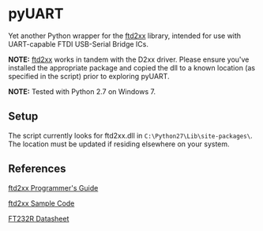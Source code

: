 # pyUART
Yet another Python wrapper for the [ftd2xx] library, intended for use with UART-capable FTDI USB-Serial Bridge ICs.

**NOTE:** [ftd2xx] works in tandem with the D2xx driver. Please ensure you've installed the appropriate package and copied the dll to a known location (as specified in the script) prior to exploring pyUART.  

**NOTE:** Tested with Python 2.7 on Windows 7. 

## Setup
The script currently looks for ftd2xx.dll in `C:\Python27\Lib\site-packages\`. 
The location must be updated if residing elsewhere on your system.   

## References

[ftd2xx Programmer's Guide]

[ftd2xx Sample Code]

[FT232R Datasheet]

[ftd2xx]: http://www.ftdichip.com/Drivers/D2XX.htm
[ftd2xx Programmer's Guide]:  http://www.ftdichip.com/Support/Documents/ProgramGuides/D2XX_Programmer's_Guide(FT_000071).pdf
[ftd2xx Sample Code]: http://www.ftdichip.com/Support/SoftwareExamples/CodeExamples.htm
[FT232R Datasheet]: http://www.ftdichip.com/Support/Documents/DataSheets/ICs/DS_FT232R.pdf
